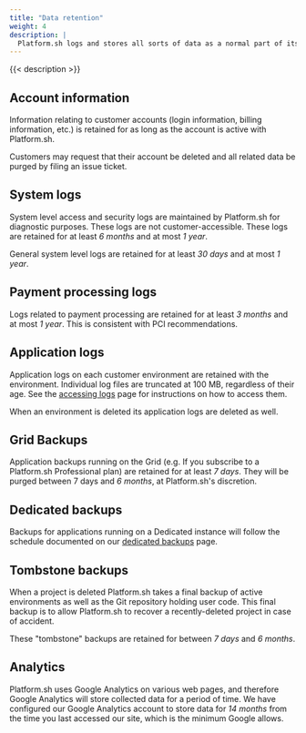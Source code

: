 ```yaml
---
title: "Data retention"
weight: 4
description: |
  Platform.sh logs and stores all sorts of data as a normal part of its business.  This information is retained as needed for business purposes and old data is purged. The retention time varies depending on the type of data stored.
---
```


{{< description >}}

## Account information

Information relating to customer accounts (login information, billing information, etc.) is retained for as long as the account is active with Platform.sh.

Customers may request that their account be deleted and all related data be purged by filing an issue ticket.

## System logs

System level access and security logs are maintained by Platform.sh for diagnostic purposes.  These logs are not customer-accessible.  These logs are retained for at least _6 months_ and at most _1 year_.

General system level logs are retained for at least _30 days_ and at most _1 year_.

## Payment processing logs

Logs related to payment processing are retained for at least _3 months_ and at most _1 year_.  This is consistent with PCI recommendations.

## Application logs

Application logs on each customer environment are retained with the environment.  Individual log files are truncated at 100 MB, regardless of their age.  See the [accessing logs](/development/logs.md) page for instructions on how to access them.

When an environment is deleted its application logs are deleted as well.

## Grid Backups

Application backups running on the Grid (e.g. If you subscribe to a Platform.sh Professional plan) are retained for at least _7 days_.  They will be purged between 7 days and _6 months_, at Platform.sh's discretion.

## Dedicated backups

Backups for applications running on a Dedicated instance will follow the schedule documented on our [dedicated backups](/dedicated/overview/backups.md) page.

## Tombstone backups

When a project is deleted Platform.sh takes a final backup of active environments as well as the Git repository holding user code.  This final backup is to allow Platform.sh to recover a recently-deleted project in case of accident.

These "tombstone" backups are retained for between _7 days_ and _6 months_.

## Analytics

Platform.sh uses Google Analytics on various web pages, and therefore Google Analytics will store collected data for a period of time.  We have configured our Google Analytics account to store data for _14 months_ from the time you last accessed our site, which is the minimum Google allows.
